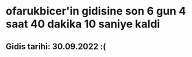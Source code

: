 # ofarukbicer'in gidisine son 6 gun 4 saat 40 dakika 10 saniye kaldi

## Gidis tarihi: 30.09.2022 :(